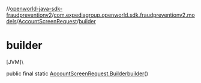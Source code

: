 //[openworld-java-sdk-fraudpreventionv2](../../../index.md)/[com.expediagroup.openworld.sdk.fraudpreventionv2.models](../index.md)/[AccountScreenRequest](index.md)/[builder](builder.md)

# builder

[JVM]\

public final static [AccountScreenRequest.Builder](-builder/index.md)[builder](builder.md)()
